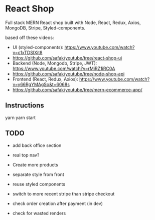 # React Shop

Full stack MERN React shop built with Node, React, Redux, Axios, MongoDB, Stripe, Styled-components.

based off these videos:

- UI (styled-components): https://www.youtube.com/watch?v=c1xTDSIXit8
- https://github.com/safak/youtube/tree/react-shop-ui
- Backend (Node, Mongodb, Stripe, JWT): https://www.youtube.com/watch?v=rMiRZ1iRC0A
- https://github.com/safak/youtube/tree/node-shop-api
- Frontend (React, Redux, Axios): https://www.youtube.com/watch?v=y66RgYMAgSo&t=6068s
- https://github.com/safak/youtube/tree/mern-ecommerce-app/

## Instructions

yarn
yarn start

## TODO

- add back office section
- real top nav?

- Create more products
- separate style from front
- reuse styled components

- switch to more recent stripe than stripe checkout

- check order creation after payment (in dev)
- check for wasted renders
